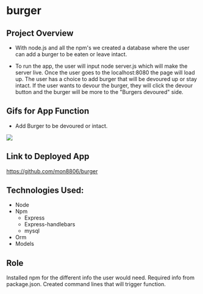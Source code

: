 # burger

## Project Overview

*  With node.js and all the npm's we created a database where the user can add a burger to be eaten or leave intact.

*  To run the app, the user will input node server.js which will make the server live.  Once the user goes to the localhost:8080 the page will load up. The user has a choice to add burger that will be devoured up or stay intact.  If the user wants to devour the burger, they will click the devour button and the burger will be more to the "Burgers devoured" side.
## Gifs for App Function

* Add Burger to be devoured or intact.

![](https://i.gyazo.com/c4356c6b5ac536e24a6781690d5fb495.gif) 


## Link to Deployed App

https://github.com/mon8806/burger

## Technologies Used:
* Node
* Npm
    * Express
    * Express-handlebars
    * mysql
* Orm
* Models


## Role
Installed npm for the different info the user would need. Required info from package.json. Created command lines that will trigger function.

